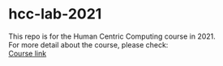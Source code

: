 # hcc-lab-2021

This repo is for the Human Centric Computing course in 2021.  
For more detail about the course, please check:  
[Course link](https://docs.google.com/document/d/1RUH2b0fTvLmpsvnE1d8CFiZh21JSRrKEVf7_lQLXXFw/edit)
